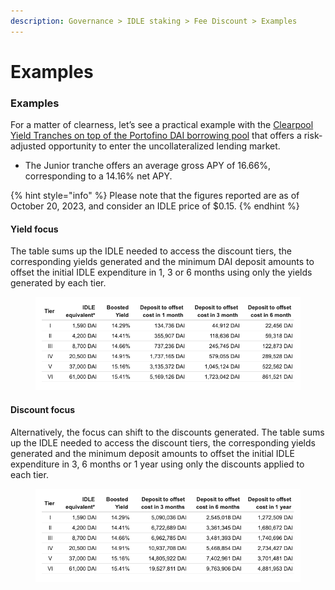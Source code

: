 ```yaml
---
description: Governance > IDLE staking > Fee Discount > Examples
---
```


# Examples

### Examples

For a matter of clearness, let’s see a practical example with the [Clearpool Yield Tranches on top of the Portofino DAI borrowing pool](https://app.idle.finance/#/earn/yield-tranches/0x38d36353d07cfb92650822d9c31fb4ada1c73d6e) that offers a risk-adjusted opportunity to enter the uncollateralized lending market.&#x20;

* The Junior tranche offers an average gross APY of 16.66%, corresponding to a 14.16% net APY.

{% hint style="info" %}
Please note that the figures reported are as of October 20, 2023, and consider an IDLE price of $0.15.
{% endhint %}

#### **Yield focus**

The table sums up the IDLE needed to access the discount tiers, the corresponding yields generated and the minimum DAI deposit amounts to offset the initial IDLE expenditure in 1, 3 or 6 months using only the yields generated by each tier.

<figure><img src="../../../.gitbook/assets/image (93).png" alt=""><figcaption></figcaption></figure>

#### Discount focus

Alternatively, the focus can shift to the discounts generated. The table sums up the IDLE needed to access the discount tiers, the corresponding yields generated and the minimum deposit amounts to offset the initial IDLE expenditure in 3, 6 months or 1 year using only the discounts applied to each tier.

<figure><img src="../../../.gitbook/assets/image (94).png" alt=""><figcaption></figcaption></figure>
